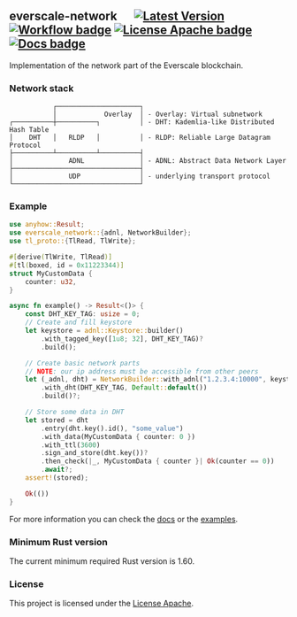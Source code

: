 ## everscale-network &emsp; [![Latest Version]][crates.io] [![Workflow badge]][workflow] [![License Apache badge]][license apache] [![Docs badge]][docs]

Implementation of the network part of the Everscale blockchain.

### Network stack

```text
           ┌─────────────────────┐
           │            Overlay  │ - Overlay: Virtual subnetwork
┌──────────┼──────────┐          │ - DHT: Kademlia-like Distributed Hash Table
│    DHT   │   RLDP   │          │ - RLDP: Reliable Large Datagram Protocol
├──────────┴──────────┴──────────┤
│              ADNL              │ - ADNL: Abstract Data Network Layer
├────────────────────────────────┤
│              UDP               │ - underlying transport protocol
└────────────────────────────────┘
```

### Example

```rust
use anyhow::Result;
use everscale_network::{adnl, NetworkBuilder};
use tl_proto::{TlRead, TlWrite};

#[derive(TlWrite, TlRead)]
#[tl(boxed, id = 0x11223344)]
struct MyCustomData {
    counter: u32,
}

async fn example() -> Result<()> {
    const DHT_KEY_TAG: usize = 0;
    // Create and fill keystore
    let keystore = adnl::Keystore::builder()
        .with_tagged_key([1u8; 32], DHT_KEY_TAG)?
        .build();

    // Create basic network parts
    // NOTE: our ip address must be accessible from other peers
    let (_adnl, dht) = NetworkBuilder::with_adnl("1.2.3.4:10000", keystore, Default::default())
        .with_dht(DHT_KEY_TAG, Default::default())
        .build()?;

    // Store some data in DHT
    let stored = dht
        .entry(dht.key().id(), "some_value")
        .with_data(MyCustomData { counter: 0 })
        .with_ttl(3600)
        .sign_and_store(dht.key())?
        .then_check(|_, MyCustomData { counter }| Ok(counter == 0))
        .await?;
    assert!(stored);

    Ok(())
}
```

For more information you can check the [docs](https://docs.rs/everscale-network) or the [examples](https://github.com/broxus/everscale-network/tree/master/examples).

### Minimum Rust version

The current minimum required Rust version is 1.60.

### License

This project is licensed under the [License Apache].

[latest version]: https://img.shields.io/crates/v/everscale-network.svg
[crates.io]: https://crates.io/crates/everscale-network
[workflow badge]: https://img.shields.io/github/actions/workflow/status/broxus/everscale-network/master.yml?branch=master
[workflow]: https://github.com/broxus/everscale-network/actions?query=workflow%3Amaster
[license apache badge]: https://img.shields.io/github/license/broxus/everscale-network
[license apache]: https://opensource.org/licenses/Apache-2.0
[docs badge]: https://docs.rs/everscale-network/badge.svg
[docs]: https://docs.rs/everscale-network
